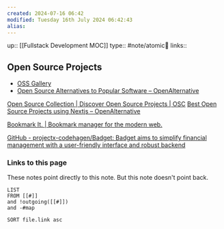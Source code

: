 ```yaml
---
created: 2024-07-16 06:42 
modified: Tuesday 16th July 2024 06:42:43
alias: 
---
```

up::  [[Fullstack Development MOC]]
type:: #note/atomic🌳 
links::
## Open Source Projects
- [OSS Gallery](https://oss.gallery/)
- [Open Source Alternatives to Popular Software – OpenAlternative](https://openalternative.co/)


[Open Source Collection | Discover Open Source Projects | OSC](https://opensourcecollection.com/)
[Best Open Source Projects using Nextjs – OpenAlternative](https://openalternative.co/topics/nextjs)


[Bookmark It. | Bookmark manager for the modern web.](https://bmrk.cc/)

[GitHub - projectx-codehagen/Badget: Badget aims to simplify financial management with a user-friendly interface and robust backend](https://github.com/projectx-codehagen/Badget)




### Links to this page
These notes point directly to this note. But this note doesn't point back.
```dataview
LIST
FROM [[#]]
and !outgoing([[#]])
and -#map

SORT file.link asc
```



